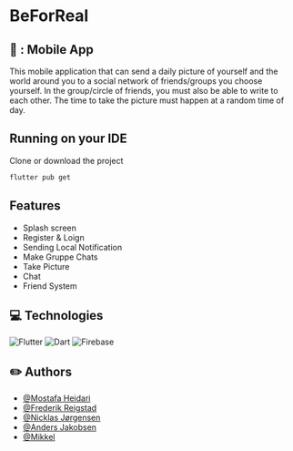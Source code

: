  # BeForReal

## 📲 : Mobile App
This mobile application that can send a daily picture of yourself and the world around you to a social network of friends/groups you choose yourself. In the group/circle of friends, you must also be able to write to each other. The time to take the picture must happen at a random time of day.

## Running on your IDE 

Clone or download the project

```bash
flutter pub get
```
## Features
- Splash screen
- Register & Loign
- Sending Local Notification
- Make Gruppe Chats
- Take Picture
- Chat
- Friend System


## :computer: Technologies
![Flutter](https://img.shields.io/badge/Flutter-%2302569B.svg?style=for-the-badge&logo=Flutter&logoColor=white)
![Dart](https://img.shields.io/badge/dart-%230175C2.svg?style=for-the-badge&logo=dart&logoColor=white)
![Firebase](https://img.shields.io/badge/Firebase-039BE5?style=for-the-badge&logo=Firebase&logoColor=white)



## :pencil2: Authors

* [@Mostafa Heidari](https://github.com/MostafaHeidari/)
* [@Frederik Reigstad](https://github.com/FrederikReigstad)
* [@Nicklas Jørgensen](https://github.com/nicklas0110/)
* [@Anders Jakobsen](https://github.com/AndersJakobsen/)
* [@Mikkel](https://github.com/Roatze)
